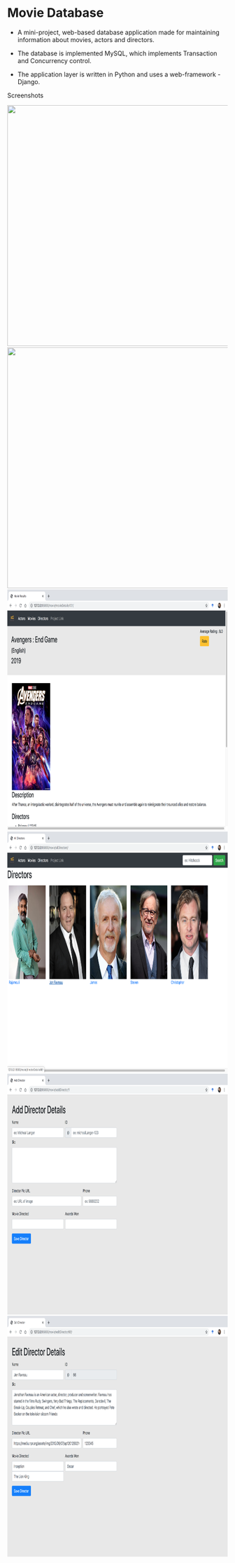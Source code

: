 # Movie Database


* A mini-project, web-based database application made for maintaining information about movies, actors and directors.

* The database is implemented MySQL, which implements Transaction and Concurrency control. 

* The application layer is written in Python and uses a web-framework - Django.


Screenshots


<img src=".screenshots/s5.png" width="800" height="550">
<img src="./screenshots/s11.png" width="800" height="550">
<img src="./screenshots/s9.png" width="800" height="550">
<img src="./screenshots/s3.png" width="800" height="550">
<img src="./screenshots/s2.png" width="800" height="550">
<img src="./screenshots/s7.png" width="800" height="550">
